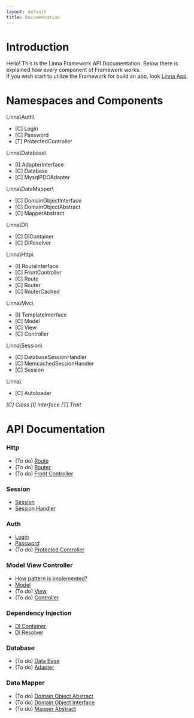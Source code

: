 ```yaml
---
layout: default
title: Documentation
---
```


# Introduction

Hello! This is the Linna Framework API Documentation. Below there is explained how every component of Framework works.<br/>
If you wish start to utilize the Framework for build an app, look [Linna App](https://github.com/s3b4stian/linna-app).

# Namespaces and Components

Linna\Auth\
- [C] Login
- [C] Password
- [T] ProtectedController

Linna\Database\
- [I] AdapterInterface
- [C] Database
- [C] MysqlPDOAdapter

Linna\DataMapper\
- [C] DomainObjectInterface
- [C] DomainObjectAbstract
- [C] MapperAbstract

Linna\DI\
- [C] DIContainer
- [C] DIResolver

Linna\Http\
- [I] RouteInterface
- [C] FrontController
- [C] Route
- [C] Router
- [C] RouterCached

Linna\Mvc\
- [I] TemplateInterface
- [C] Model
- [C] View
- [C] Controller

Linna\Session\
- [C] DatabaseSessionHandler
- [C] MemcachedSessionHandler
- [C] Session

Linna\
- [C] Autoloader

*[C] Class [I] Interface [T] Trait*

# API Documentation

### Http
* (To do) [Route](route.md)
* (To do) [Router](router.md)
* (To do) [Front Controller](frontController.md)

### Session
* [Session](session.md)
* [Session Handler](sessionHandler.md)

### Auth
* [Login](login.md)
* [Password](password.md)
* (To do) [Protected Controller](protectedController.md)

### Model View Controller
* [How pattern is implemented?](mvcImplement.md)
* [Model](model.md)
* (To do) [View](view.md)
* (To do) [Controller](controller.md)

### Dependency Injection
* [DI Container](diContainer.md)
* [DI Resolver](diResolver.md)

### Database
* (To do) [Data Base](dataBase.md)
* (To do) [Adapter](adapter.md)

### Data Mapper
* (To do) [Domain Object Abstract](domainObjectAbstract.md)
* (To do) [Domain Object Interface](domainObjectInterface.md)
* (To do) [Mapper Abstract](mapperAbstract.md)
